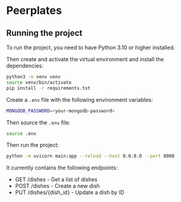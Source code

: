 # Peerplates

## Running the project

To run the project, you need to have Python 3.10 or higher installed.

Then create and activate the virtual environment and install the dependencies:

```bash
python3 -m venv venv
source venv/bin/activate
pip install -r requirements.txt
```

Create a `.env` file with the following environment variables:

```bash
MONGODB_PASSWORD=<your-mongodb-password>
```

Then source the `.env` file:

```bash
source .env
```

Then run the project:

```bash
python -m uvicorn main:app --reload --host 0.0.0.0 --port 8000
```

It currently contains the following endpoints:  

- GET /dishes - Get a list of dishes
- POST /dishes - Create a new dish
- PUT /dishes/{dish_id} - Update a dish by ID